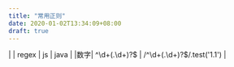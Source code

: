 ```yaml
---
title: "常用正则"
date: 2020-01-02T13:34:09+08:00
draft: true
---
```


| | regex | js | java |
|数字| ^\d+(\.\d+)?$ | /^\d+(\.\d+)?$/.test('1.1') |